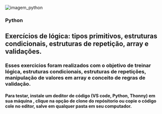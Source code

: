 


![imagem_python](https://github.com/LucieneRodrigues/Cifra_de_Cesar2/assets/105310968/86c351a0-e133-4f8d-bf73-f40caf99598b)

### Python

## Exercícios de lógica: tipos primitivos, estruturas condicionais, estruturas de repetição, array e validações.

### Esses exercicios foram realizados  com o objetivo de treinar lógica, estruturas condicionais, estruturas de repetições, manipulação de valores em array e conceito de regras de validação.

#### Para testar, instale um deditor de código (VS code, Python, Thonny) em sua máquina , clique na opção de clone do repósitorio ou copie o código cole no editor, salve em qualquer pasta em seu computador.
